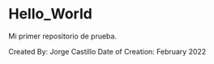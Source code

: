 # Hello_World
Mi primer repositorio de prueba.

Created By: Jorge Castillo 
Date of Creation: February 2022
